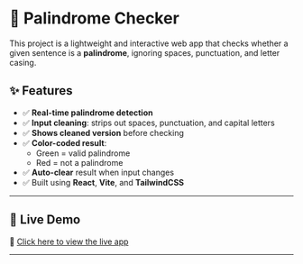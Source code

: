 # 🔁 Palindrome Checker

This project is a lightweight and interactive web app that checks whether a given sentence is a **palindrome**, ignoring spaces, punctuation, and letter casing.

## ✨ Features

- ✅ **Real-time palindrome detection**
- ✅ **Input cleaning**: strips out spaces, punctuation, and capital letters
- ✅ **Shows cleaned version** before checking
- ✅ **Color-coded result**:
  - Green = valid palindrome
  - Red = not a palindrome
- ✅ **Auto-clear** result when input changes
- ✅ Built using **React**, **Vite**, and **TailwindCSS**

---

## 🚀 Live Demo

🔗 [Click here to view the live app](https://your-vercel-palindrome.vercel.app)

---
